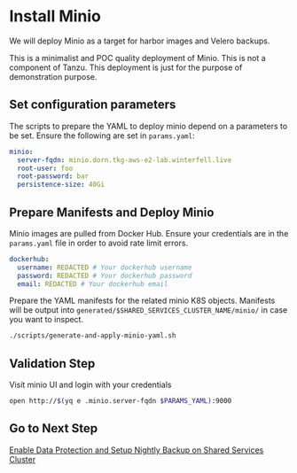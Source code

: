 # Install Minio

We will deploy Minio as a target for harbor images and Velero backups.

This is a minimalist and POC quality deployment of Minio.  This is not a component of Tanzu.  This deployment is just for the purpose of demonstration purpose.

## Set configuration parameters

The scripts to prepare the YAML to deploy minio depend on a parameters to be set.  Ensure the following are set in `params.yaml`:

```yaml
minio:
  server-fqdn: minio.dorn.tkg-aws-e2-lab.winterfell.live
  root-user: foo
  root-password: bar
  persistence-size: 40Gi
```

## Prepare Manifests and Deploy Minio

Minio images are pulled from Docker Hub.  Ensure your credentials are in the `params.yaml` file in order to avoid rate limit errors.

```yaml
dockerhub:
  username: REDACTED # Your dockerhub username
  password: REDACTED # Your dockerhub password
  email: REDACTED # Your dockerhub email
```

Prepare the YAML manifests for the related minio K8S objects.  Manifests will be output into `generated/$SHARED_SERVICES_CLUSTER_NAME/minio/` in case you want to inspect.

```bash
./scripts/generate-and-apply-minio-yaml.sh
```

## Validation Step

Visit minio UI and login with your credentials

```bash
open http://$(yq e .minio.server-fqdn $PARAMS_YAML):9000
```

## Go to Next Step

[Enable Data Protection and Setup Nightly Backup on Shared Services Cluster](09_velero_ssc.md)

